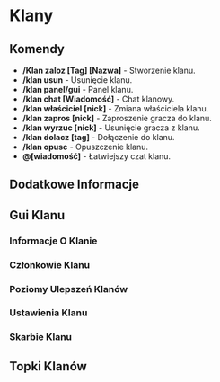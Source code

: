 # Klany

## Komendy

- **/Klan zaloz [Tag] [Nazwa]** - Stworzenie klanu.
- **/klan usun** - Usunięcie klanu.
- **/klan panel/gui** - Panel klanu.
- **/klan chat [Wiadomość]** - Chat klanowy.
- **/klan właściciel [nick]** - Zmiana właściciela klanu.
- **/klan zapros [nick]** - Zaproszenie gracza do klanu.
- **/klan wyrzuc [nick]** - Usunięcie gracza z klanu.
- **/klan dolacz [tag]** - Dołączenie do klanu.
- **/klan opusc** - Opuszczenie klanu.
- **@[wiadomość]** - Łatwiejszy czat klanu. 

## Dodatkowe Informacje

## Gui Klanu

### Informacje O Klanie 

### Członkowie Klanu

### Poziomy Ulepszeń Klanów

### Ustawienia Klanu

### Skarbie Klanu 

## Topki Klanów